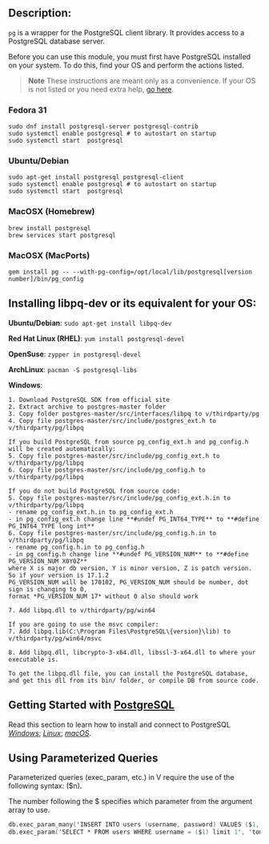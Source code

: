 ## Description:

`pg` is a wrapper for the PostgreSQL client library. It provides access to a PostgreSQL
database server.

Before you can use this module, you must first have PostgreSQL installed on your system.
To do this, find your OS and perform the actions listed.

> **Note**
> These instructions are meant only as a convenience. If your OS is not listed
> or you need extra help, [go here](https://www.postgresql.org/download/).

### Fedora 31
```
sudo dnf install postgresql-server postgresql-contrib
sudo systemctl enable postgresql # to autostart on startup
sudo systemctl start  postgresql
```

### Ubuntu/Debian
```
sudo apt-get install postgresql postgresql-client
sudo systemctl enable postgresql # to autostart on startup
sudo systemctl start  postgresql
```

### MacOSX (Homebrew)
```
brew install postgresql
brew services start postgresql
```

### MacOSX (MacPorts)
```
gem install pg -- --with-pg-config=/opt/local/lib/postgresql[version number]/bin/pg_config
```

## Installing libpq-dev or its equivalent for your OS: ##

**Ubuntu/Debian**: `sudo apt-get install libpq-dev`

**Red Hat Linux (RHEL)**: `yum install postgresql-devel`

**OpenSuse**: `zypper in postgresql-devel`

**ArchLinux**: `pacman -S postgresql-libs`

**Windows**:
```
1. Download PostgreSQL SDK from official site
2. Extract archive to postgres-master folder
3. Copy folder postgres-master/src/interfaces/libpq to v/thirdparty/pg
4. Copy file postgres-master/src/include/postgres_ext.h to v/thirdparty/pg/libpq

If you build PostgreSQL from source pg_config_ext.h and pg_config.h will be created automatically:
5. Copy file postgres-master/src/include/pg_config_ext.h to v/thirdparty/pg/libpq
6. Copy file postgres-master/src/include/pg_config.h to v/thirdparty/pg/libpq

If you do not build PostgreSQL from source code:
5. Copy file postgres-master/src/include/pg_config_ext.h.in to v/thirdparty/pg/libpq
- rename pg_config_ext.h.in to pg_config_ext.h
- in pg_config_ext.h change line **#undef PG_INT64_TYPE** to **#define PG_INT64_TYPE long int**
6. Copy file postgres-master/src/include/pg_config.h.in to v/thirdparty/pg/libpq
- rename pg_config.h.in to pg_config.h
- in pg_config.h change line **#undef PG_VERSION_NUM** to **#define PG_VERSION_NUM X0Y0Z**
where X is major db version, Y is minor version, Z is patch version. So if your version is 17.1.2
PG_VERSION_NUM will be 170102, PG_VERSION_NUM should be number, dot sign is changing to 0,
format *PG_VERSION_NUM 17* without 0 also should work

7. Add libpq.dll to v/thirdparty/pg/win64

If you are going to use the msvc compiler:
7. Add libpq.lib(C:\Program Files\PostgreSQL\{version}\lib) to v/thirdparty/pg/win64/msvc

8. Add libpq.dll, libcrypto-3-x64.dll, libssl-3-x64.dll to where your executable is.

To get the libpq.dll file, you can install the PostgreSQL database, 
and get this dll from its bin/ folder, or compile DB from source code.
```

## Getting Started with [PostgreSQL](https://www.postgresqltutorial.com/postgresql-getting-started)

Read this section to learn how to install and connect to PostgreSQL
[*Windows*](https://www.postgresqltutorial.com/install-postgresql);
[*Linux*](https://www.postgresqltutorial.com/postgresql-getting-started/install-postgresql-linux);
[*macOS*](https://www.postgresqltutorial.com/postgresql-getting-started/install-postgresql-macos).

## Using Parameterized Queries

Parameterized queries (exec_param, etc.) in V require the use of the following syntax: ($n).

The number following the $ specifies which parameter from the argument array to use.

```v ignore
db.exec_param_many('INSERT INTO users (username, password) VALUES ($1, $2)', ['tom', 'securePassword']) or { panic(err) }
db.exec_param('SELECT * FROM users WHERE username = ($1) limit 1', 'tom') or { panic(err) }
```
